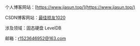个人博客网站：[https://www.jiasun.top/](https://www.jiasun.top/)

CSDN博客网站：[最佳损友1020](https://blog.csdn.net/freedom1523646952?type=blog)

涉及领域：固态硬盘 LevelDB

邮箱：r1523646952@163.com


<!--
**1020xyr/1020xyr** is a ✨ _special_ ✨ repository because its `README.md` (this file) appears on your GitHub profile.

Here are some ideas to get you started:

- 🔭 I’m currently working on ...
- 🌱 I’m currently learning ...
- 👯 I’m looking to collaborate on ...
- 🤔 I’m looking for help with ...
- 💬 Ask me about ...
- 📫 How to reach me: ...
- 😄 Pronouns: ...
- ⚡ Fun fact: ...
-->
